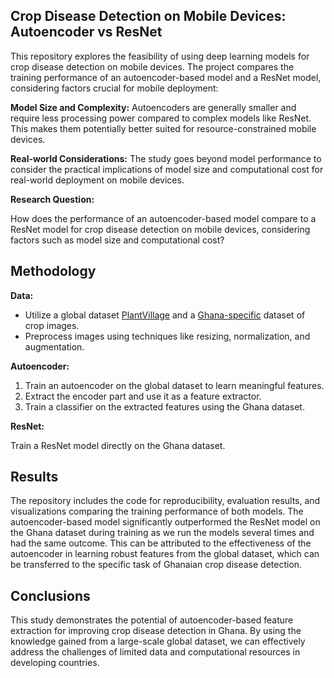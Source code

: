 ## Crop Disease Detection on Mobile Devices: Autoencoder vs ResNet

This repository explores the feasibility of using deep learning models for crop disease detection on mobile devices. The project compares the training performance of an autoencoder-based model and a ResNet model, considering factors crucial for mobile deployment:

**Model Size and Complexity:** Autoencoders are generally smaller and require less processing power compared to complex models like ResNet. This makes them potentially better suited for resource-constrained mobile devices.

**Real-world Considerations:** The study goes beyond model performance to consider the practical implications of model size and computational cost for real-world deployment on mobile devices.

**Research Question:**

How does the performance of an autoencoder-based model compare to a ResNet model for crop disease detection on mobile devices, considering factors such as model size and computational cost?

## Methodology

**Data:**

* Utilize a global dataset [PlantVillage](https://www.kaggle.com/code/vad13irt/plant-disease-classification/input) and a [Ghana-specific](https://www.kaggle.com/datasets/ohagwucollinspatrick/ghana-crop-disease) dataset of crop images.
* Preprocess images using techniques like resizing, normalization, and augmentation.

**Autoencoder:**

1. Train an autoencoder on the global dataset to learn meaningful features.
2. Extract the encoder part and use it as a feature extractor.
3. Train a classifier on the extracted features using the Ghana dataset.

**ResNet:**

Train a ResNet model directly on the Ghana dataset.

## Results

The repository includes the code for reproducibility, evaluation results, and visualizations comparing the training performance of both models. The autoencoder-based model significantly outperformed the ResNet model on the Ghana dataset during training as we run the models several times and had the same outcome. This can be attributed to the effectiveness of the autoencoder in learning robust features from the global dataset, which can be transferred to the specific task of Ghanaian crop disease detection.



## Conclusions

This study demonstrates the potential of autoencoder-based feature extraction for improving crop disease detection in Ghana. By using the knowledge gained from a large-scale global dataset, we can effectively address the challenges of limited data and computational resources in developing countries.
